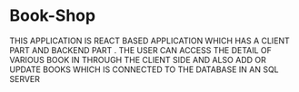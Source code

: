 # Book-Shop
THIS APPLICATION IS REACT BASED APPLICATION WHICH HAS A CLIENT  PART AND BACKEND PART . THE USER CAN ACCESS THE DETAIL OF VARIOUS BOOK IN THROUGH THE CLIENT SIDE AND ALSO ADD OR UPDATE BOOKS WHICH IS CONNECTED TO THE DATABASE IN AN SQL SERVER

